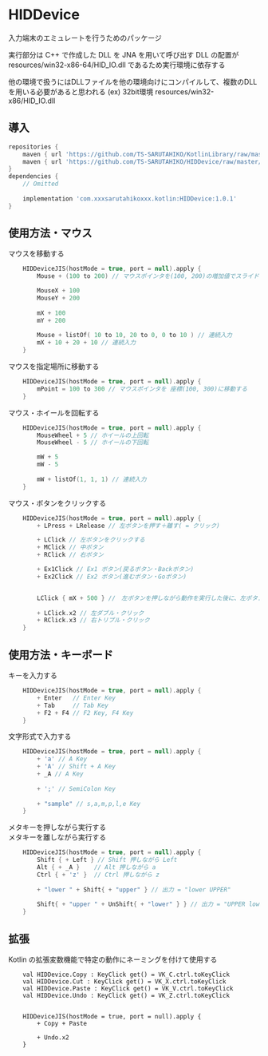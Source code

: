 ﻿# HIDDevice

入力端末のエミュレートを行うためのパッケージ

実行部分は C++ で作成した DLL を JNA を用いて呼び出す
DLL の配置が resources/win32-x86-64/HID_IO.dll であるため実行環境に依存する

他の環境で扱うにはDLLファイルを他の環境向けにコンパイルして、複数のDLLを用いる必要があると思われる
(ex) 32bit環境 resources/win32-x86/HID_IO.dll


## 導入

```build.gradle
repositories {
    maven { url 'https://github.com/TS-SARUTAHIKO/KotlinLibrary/raw/master/repository/' }
    maven { url 'https://github.com/TS-SARUTAHIKO/HIDDevice/raw/master/repository/' }
}
dependencies {
    // Omitted
    
    implementation 'com.xxxsarutahikoxxx.kotlin:HIDDevice:1.0.1'
}
```


## 使用方法・マウス

マウスを移動する

```main.kt
    HIDDeviceJIS(hostMode = true, port = null).apply {
        Mouse + (100 to 200) // マウスポインタを(100, 200)の増加値でスライド移動する

        MouseX + 100
        MouseY + 200
        
        mX + 100
        mY + 200
        
        Mouse + listOf( 10 to 10, 20 to 0, 0 to 10 ) // 連続入力
        mX + 10 + 20 + 10 // 連続入力
    }
```

マウスを指定場所に移動する

```main.kt
    HIDDeviceJIS(hostMode = true, port = null).apply {
        mPoint = 100 to 300 // マウスポインタを 座標(100, 300)に移動する
    }
```

マウス・ホイールを回転する

```main.kt
    HIDDeviceJIS(hostMode = true, port = null).apply {
        MouseWheel + 5 // ホイールの上回転
        MouseWheel - 5 // ホイールの下回転

        mW + 5
        mW - 5
        
        mW + listOf(1, 1, 1) // 連続入力
    }
```

マウス・ボタンをクリックする

```main.kt
    HIDDeviceJIS(hostMode = true, port = null).apply {
        + LPress + LRelease // 左ボタンを押す＋離す( = クリック)

        + LClick // 左ボタンをクリックする
        + MClick // 中ボタン
        + RClick // 右ボタン

        + Ex1Click // Ex1 ボタン(戻るボタン・Backボタン)
        + Ex2Click // Ex2 ボタン(進むボタン・Goボタン)


        LClick { mX + 500 } //　左ボタンを押しながら動作を実行した後に、左ボタンを離す
        
        + LClick.x2 // 左ダブル・クリック
        + RClick.x3 // 右トリプル・クリック
    }
```


## 使用方法・キーボード

キーを入力する

```main.kt
    HIDDeviceJIS(hostMode = true, port = null).apply {
        + Enter   // Enter Key 
        + Tab     // Tab Key
        + F2 + F4 // F2 Key, F4 Key
    }
```

文字形式で入力する

```main.kt
    HIDDeviceJIS(hostMode = true, port = null).apply {
        + 'a' // A Key
        + 'A' // Shift + A Key
        + _A // A Key
        
        + ';' // SemiColon Key
        
        + "sample" // s,a,m,p,l,e Key
    }
```

メタキーを押しながら実行する<br>
メタキーを離しながら実行する

```main.kt
    HIDDeviceJIS(hostMode = true, port = null).apply {
        Shift { + Left } // Shift 押しながら Left
        Alt { + _A }    // Alt 押しながら a
        Ctrl { + 'z' }  // Ctrl 押しながら z
        
        + "lower " + Shift{ + "upper" } // 出力 = "lower UPPER"
        
        Shift{ + "upper " + UnShift{ + "lower" } } // 出力 = "UPPER lower"
    }
```


## 拡張

Kotlin の拡張変数機能で特定の動作にネーミングを付けて使用する

```
    val HIDDevice.Copy : KeyClick get() = VK_C.ctrl.toKeyClick
    val HIDDevice.Cut : KeyClick get() = VK_X.ctrl.toKeyClick
    val HIDDevice.Paste : KeyClick get() = VK_V.ctrl.toKeyClick
    val HIDDevice.Undo : KeyClick get() = VK_Z.ctrl.toKeyClick


    HIDDeviceJIS(hostMode = true, port = null).apply {
        + Copy + Paste
        
        + Undo.x2
    }
```